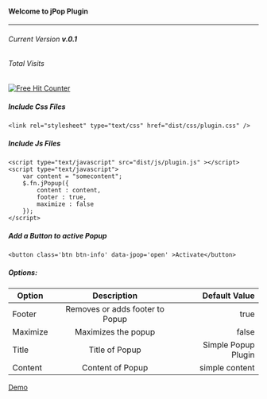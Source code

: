 #### Welcome to jPop Plugin
-----------------------------------------

###### Current Version **v.0.1**


###### Total Visits

<div align='left'><a href='http://www.hit-counts.com'><img src='http://www.hit-counts.com/counter.php?t=MTM5MTk1Mw==' border='0' alt='Free Hit Counter'></a></div>



##### Include Css Files

    <link rel="stylesheet" type="text/css" href="dist/css/plugin.css" />

##### Include Js Files

    <script type="text/javascript" src="dist/js/plugin.js" ></script>
    <script type="text/javascript">
    	var content = "somecontent";
    	$.fn.jPopup({
    		content : content,
    		footer : true,
    		maximize : false 
    	});
    </script>


##### Add a Button to active Popup

    <button class='btn btn-info' data-jpop='open' >Activate</button>


##### Options:

| Option   |      Description      |  Default Value |
|----------|:-------------:|------:|
| Footer |  Removes or adds footer to Popup | true |
| Maximize |  Maximizes the popup | false |
| Title |Title of Popup   |   Simple Popup Plugin |
| Content | Content of Popup  |    simple content |


<a href="https://rawgit.com/iksdatoo/jPop/master/index.html" class='btn btn-info' >Demo</a>
